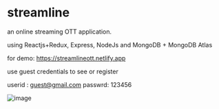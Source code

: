 # streamline 

an online streaming OTT application. 

using Reactjs+Redux, Express, NodeJs and MongoDB + MongoDB Atlas

for demo:
https://streamlineott.netlify.app

use guest credentials to see or register

userid : guest@gmail.com
passwrd: 123456

![image](https://user-images.githubusercontent.com/62400099/164302483-eb94d705-5117-400d-b995-a2a6517a42d6.png)
